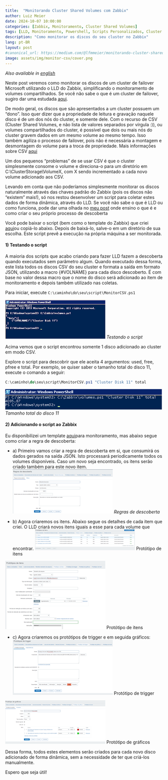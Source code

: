```yaml
---
title:	"Monitorando Cluster Shared Volumes com Zabbix"
author: Luiz Meier 
date: 2024-10-07 10:00:00
categories: [Zabbix, Monitoramento, Cluster Shared Volumes]
tags: [LLD, Monitoramento, Powershell, Scripts Personalizados, Cluster Shared Volumes]
description: "Como monitorar os discos do seu cluster no Zabbix"
lang: pt-BR
layout: post
#canonical_url: https://medium.com/@lfmmeier/monitorando-cluster-shared-volumes-146df9620342
image: assets/img/monitor-csv/cover.png
---
```


*Also available in [english](https://medium.lmeier.net/monitoring-cluster-shared-volumes-e1fce26ea55d)*

Neste post veremos como monitorar os discos de um cluster de failover Microsoft utilizando o LLD do Zabbix, simplificando o monitoramento de volumes compartilhados. Se você não sabe o que é um cluster de failover, sugiro dar uma estudada [aqui](https://technet.microsoft.com/pt-br/library/cc770737%28v=ws.11%29.aspx).

De modo geral, os discos que são apresentados a um cluster possuem um “dono”. Isso quer dizer que a propriedade de leitura e gravação naquele disco é de um dos nós do cluster, e somente dele. Com o recurso de CSV (Cluster Shared Volumes, e não lista de valores separados por vírgula :)), ou volumes compartilhados do cluster, é possível que dois ou mais nós do cluster gravem dados em um mesmo volume ao mesmo tempo. Isso também agiliza o processo de failover, pois não é necessária a montagem e desmontagem do volume para a troca de propriedade. Mais informações sobre CSV [aqui](https://msdn.microsoft.com/pt-br/library/jj612868%28v=ws.11%29.aspx)

Um dos pequenos “problemas” de se usar CSV é que o cluster simplesmente consome o volume e direciona-o para um diretório em C:\ClusterStorage\VolumeX, com X sendo incrementado a cada novo volume adicionado aos CSV.

Levando em conta que não poderíamos simplesmente monitorar os discos naturalmente através das chaves padrão do Zabbix (pois os discos não “existem” mais!), só nos restou desenvolver um script para coletar estes dados de forma dinâmica, através do LLD. Se você não sabe o que é LLD ou como funciona, pode dar uma olhada no [meu post](https://medium.lmeier.net/criando-seu-pr%C3%B3prio-lld-customizado-no-zabbix-683c6eba6373) onde ensino o que é e como criar o seu próprio processo de descoberta

Você pode baixar o script (bem como o template do Zabbix) que criei [aqui](https://github.com/LuizMeier/Zabbix/tree/master/ClusterSharedVolume)ou copiá-lo abaixo. Depois de baixá-lo, salve-o em um diretório de sua escolha. Este script prevê a execução na própria máquina a ser monitorada.

#### 1) Testando o script

A maioria dos scripts que acabo criando para fazer LLD fazem a descoberta quando executados sem parâmetro algum. Quando executado dessa forma, este lista todos os discos CSV do seu cluster e formata a saída em formato JSON, utilizando a macro {#VOLNAME} para cada disco descoberto. É com base no valor dessa macro que o nome do disco será adicionado ao item de monitoramento e depois também utilizado nas coletas.

Para iniciar, execute `C:\caminho\do\seu\script\MonitorCSV.ps1`

![Testando o script](assets/img/monitor-csv/testing-script.png)
*Testando o script*

Acima vemos que o script encontrou somente 1 disco adicionado ao cluster em modo CSV.

Explore o script para descobrir que ele aceita 4 argumentos: used, free, pfree e total. Por exemplo, se quiser saber o tamanho total do disco 11, execute o comando a seguir:

```powershell
C:\caminho\do\seu\script\MonitorCSV.ps1 "Cluster Disk 11" total
```

![Tamanho total do disco 11](assets/img/monitor-csv/size-disk-11.png)
*Tamanho total do disco 11*

#### 2) Adicionando o script ao Zabbix

Eu disponibilizei um template [aqui](https://github.com/LuizMeier/Zabbix/blob/master/ClusterSharedVolume/Template_CSV.xml)para monitoramento, mas abaixo segue como criar a regra de descoberta:

* a) Primeiro vamos criar a regra de descoberta em si, que consumirá os dados gerados na saída JSON. Isto processará periodicamente todos os volumes disponíveis. Caso um novo seja encontrado, os itens serão criado também para este novo item.
![Regras de descoberta](assets/img/monitor-csv/discovery-rules.png)
*Regras de descoberta*

* b) Agora criaremos os itens. Abaixo segue os detalhes de cada item que criei. O LLD criará novos itens iguais a esse para cada volume que encontrar.
![](assets/img/monitor-csv/item-prototype-1.png)
Protótipo de itens

![](assets/img/monitor-csv/item-prototype-2.png)
Protótipo de itens

* c) Agora criaremos os protótipos de trigger e em seguida gráficos:
![](assets/img/monitor-csv/trigger-prototype-1.png)
Protótipo de trigger

![](assets/img/monitor-csv/trigger-prototype-2.png)
Protótipo de gráficos

Dessa forma, todos estes elementos serão criados para cada novo disco adicionado de forma dinâmica, sem a necessidade de ter que criá-los manualmente.

Espero que seja útil!

  